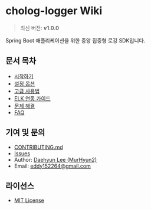 # cholog-logger Wiki

> 최신 버전: **v1.0.0**

Spring Boot 애플리케이션을 위한 중앙 집중형 로깅 SDK입니다.

## 문서 목차
- [시작하기](./Getting-Started.md)
- [설정 옵션](./Configuration.md)
- [고급 사용법](./Advanced-Usage.md)
- [ELK 연동 가이드](./ELK-Integration.md)
- [문제 해결](./Troubleshooting.md)
- [FAQ](./FAQ.md)

## 기여 및 문의
- [CONTRIBUTING.md](https://github.com/MurHyun2/cholog-logger/blob/main/.github/CONTRIBUTING.md)
- [Issues](https://github.com/MurHyun2/cholog-logger/issues)
- Author: [Daehyun Lee (MurHyun2)](https://github.com/MurHyun2)
- Email: eddy152264@gmail.com

## 라이선스
- [MIT License](https://github.com/MurHyun2/cholog-logger/blob/main/LICENSE) 
